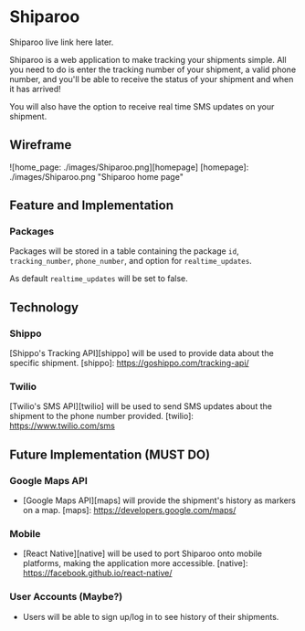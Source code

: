 # Shiparoo

Shiparoo live link here later.

Shiparoo is a web application to make tracking your shipments simple. All you need to do is enter the tracking number of your shipment, a valid phone number, and you'll be able to receive the status of your shipment and when it has arrived!

You will also have the option to receive real time SMS updates on your shipment.

## Wireframe
![home_page: ./images/Shiparoo.png][homepage]
[homepage]: ./images/Shiparoo.png "Shiparoo home page"

## Feature and Implementation
### Packages
Packages will be stored in a table containing the package `id`, `tracking_number`, `phone_number`, and option for `realtime_updates`.

As default `realtime_updates` will be set to false.

## Technology
### Shippo
[Shippo's Tracking API][shippo] will be used to provide data about the specific shipment.
[shippo]: https://goshippo.com/tracking-api/

### Twilio
[Twilio's SMS API][twilio] will be used to send SMS updates about the shipment to the phone number provided.
[twilio]: https://www.twilio.com/sms

## Future Implementation (MUST DO)
### Google Maps API
* [Google Maps API][maps] will provide the shipment's history as markers on a map.
[maps]: https://developers.google.com/maps/

### Mobile
* [React Native][native] will be used to port Shiparoo onto mobile platforms, making the application more accessible.
[native]: https://facebook.github.io/react-native/

### User Accounts (Maybe?)
* Users will be able to sign up/log in to see history of their shipments.
